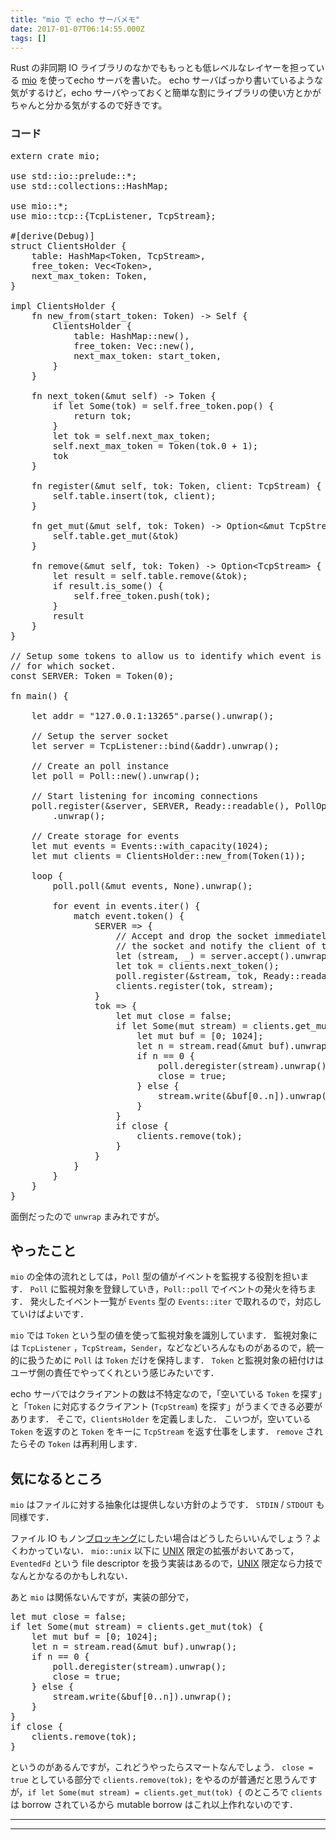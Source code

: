 ```yaml
---
title: "mio で echo サーバメモ"
date: 2017-01-07T06:14:55.000Z
tags: []
---
```


<p>Rust の非同期 IO ライブラリのなかでももっとも低レベルなレイヤーを担っている <a href="https://github.com/carllerche/mio">mio</a> を使ってecho サーバを書いた。
echo サーバばっかり書いているような気がするけど，echo サーバやっておくと簡単な割にライブラリの使い方とかがちゃんと分かる気がするので好きです。</p>

<h3>コード</h3>

<pre class="code lang-rust" data-lang="rust" data-unlink><span class="synStatement">extern</span> <span class="synStatement">crate</span> <span class="synIdentifier">mio</span>;

<span class="synStatement">use</span> <span class="synPreProc">std</span><span class="synSpecial">::</span><span class="synPreProc">io</span><span class="synSpecial">::</span><span class="synPreProc">prelude</span><span class="synSpecial">::</span><span class="synType">*</span>;
<span class="synStatement">use</span> <span class="synPreProc">std</span><span class="synSpecial">::</span><span class="synPreProc">collections</span><span class="synSpecial">::</span>HashMap;

<span class="synStatement">use</span> <span class="synPreProc">mio</span><span class="synSpecial">::</span><span class="synType">*</span>;
<span class="synStatement">use</span> <span class="synPreProc">mio</span><span class="synSpecial">::</span><span class="synPreProc">tcp</span><span class="synSpecial">::</span>{TcpListener, TcpStream};

<span class="synPreProc">#[derive(</span><span class="synType">Debug</span><span class="synPreProc">)]</span>
<span class="synStatement">struct</span> <span class="synIdentifier">ClientsHolder</span> {
    table: HashMap<span class="synStatement">&lt;</span>Token, TcpStream<span class="synStatement">&gt;</span>,
    free_token: <span class="synType">Vec</span><span class="synStatement">&lt;</span>Token<span class="synStatement">&gt;</span>,
    next_max_token: Token,
}

<span class="synStatement">impl</span> ClientsHolder {
    <span class="synStatement">fn</span> <span class="synIdentifier">new_from</span>(start_token: Token) <span class="synStatement">-&gt;</span> <span class="synType">Self</span> {
        ClientsHolder {
            table: <span class="synPreProc">HashMap</span><span class="synSpecial">::</span><span class="synIdentifier">new</span>(),
            free_token: <span class="synType">Vec</span><span class="synSpecial">::</span><span class="synIdentifier">new</span>(),
            next_max_token: start_token,
        }
    }

    <span class="synStatement">fn</span> <span class="synIdentifier">next_token</span>(<span class="synType">&amp;mut</span> <span class="synConstant">self</span>) <span class="synStatement">-&gt;</span> Token {
        <span class="synStatement">if</span> <span class="synStatement">let</span> <span class="synConstant">Some</span>(tok) <span class="synStatement">=</span> <span class="synConstant">self</span>.free_token.<span class="synIdentifier">pop</span>() {
            <span class="synStatement">return</span> tok;
        }
        <span class="synStatement">let</span> tok <span class="synStatement">=</span> <span class="synConstant">self</span>.next_max_token;
        <span class="synConstant">self</span>.next_max_token <span class="synStatement">=</span> <span class="synIdentifier">Token</span>(tok.<span class="synConstant">0</span> <span class="synStatement">+</span> <span class="synConstant">1</span>);
        tok
    }

    <span class="synStatement">fn</span> <span class="synIdentifier">register</span>(<span class="synType">&amp;mut</span> <span class="synConstant">self</span>, tok: Token, client: TcpStream) {
        <span class="synConstant">self</span>.table.<span class="synIdentifier">insert</span>(tok, client);
    }

    <span class="synStatement">fn</span> <span class="synIdentifier">get_mut</span>(<span class="synType">&amp;mut</span> <span class="synConstant">self</span>, tok: Token) <span class="synStatement">-&gt;</span> <span class="synType">Option</span><span class="synStatement">&lt;</span><span class="synType">&amp;mut</span> TcpStream<span class="synStatement">&gt;</span> {
        <span class="synConstant">self</span>.table.<span class="synIdentifier">get_mut</span>(<span class="synType">&amp;</span>tok)
    }

    <span class="synStatement">fn</span> <span class="synIdentifier">remove</span>(<span class="synType">&amp;mut</span> <span class="synConstant">self</span>, tok: Token) <span class="synStatement">-&gt;</span> <span class="synType">Option</span><span class="synStatement">&lt;</span>TcpStream<span class="synStatement">&gt;</span> {
        <span class="synStatement">let</span> result <span class="synStatement">=</span> <span class="synConstant">self</span>.table.<span class="synIdentifier">remove</span>(<span class="synType">&amp;</span>tok);
        <span class="synStatement">if</span> result.<span class="synIdentifier">is_some</span>() {
            <span class="synConstant">self</span>.free_token.<span class="synIdentifier">push</span>(tok);
        }
        result
    }
}

<span class="synComment">// Setup some tokens to allow us to identify which event is</span>
<span class="synComment">// for which socket.</span>
<span class="synType">const</span> SERVER: Token <span class="synStatement">=</span> <span class="synIdentifier">Token</span>(<span class="synConstant">0</span>);

<span class="synStatement">fn</span> <span class="synIdentifier">main</span>() {

    <span class="synStatement">let</span> addr <span class="synStatement">=</span> <span class="synConstant">&quot;127.0.0.1:13265&quot;</span>.<span class="synIdentifier">parse</span>().<span class="synIdentifier">unwrap</span>();

    <span class="synComment">// Setup the server socket</span>
    <span class="synStatement">let</span> server <span class="synStatement">=</span> <span class="synPreProc">TcpListener</span><span class="synSpecial">::</span><span class="synIdentifier">bind</span>(<span class="synType">&amp;</span>addr).<span class="synIdentifier">unwrap</span>();

    <span class="synComment">// Create an poll instance</span>
    <span class="synStatement">let</span> poll <span class="synStatement">=</span> <span class="synPreProc">Poll</span><span class="synSpecial">::</span><span class="synIdentifier">new</span>().<span class="synIdentifier">unwrap</span>();

    <span class="synComment">// Start listening for incoming connections</span>
    poll.<span class="synIdentifier">register</span>(<span class="synType">&amp;</span>server, SERVER, <span class="synPreProc">Ready</span><span class="synSpecial">::</span><span class="synIdentifier">readable</span>(), <span class="synPreProc">PollOpt</span><span class="synSpecial">::</span><span class="synIdentifier">edge</span>())
        .<span class="synIdentifier">unwrap</span>();

    <span class="synComment">// Create storage for events</span>
    <span class="synStatement">let</span> <span class="synType">mut</span> events <span class="synStatement">=</span> <span class="synPreProc">Events</span><span class="synSpecial">::</span><span class="synIdentifier">with_capacity</span>(<span class="synConstant">1024</span>);
    <span class="synStatement">let</span> <span class="synType">mut</span> clients <span class="synStatement">=</span> <span class="synPreProc">ClientsHolder</span><span class="synSpecial">::</span><span class="synIdentifier">new_from</span>(<span class="synIdentifier">Token</span>(<span class="synConstant">1</span>));

    <span class="synStatement">loop</span> {
        poll.<span class="synIdentifier">poll</span>(<span class="synType">&amp;mut</span> events, <span class="synConstant">None</span>).<span class="synIdentifier">unwrap</span>();

        <span class="synStatement">for</span> event <span class="synStatement">in</span> events.<span class="synIdentifier">iter</span>() {
            <span class="synStatement">match</span> event.<span class="synIdentifier">token</span>() {
                SERVER <span class="synStatement">=&gt;</span> {
                    <span class="synComment">// Accept and drop the socket immediately, this will close</span>
                    <span class="synComment">// the socket and notify the client of the EOF.</span>
                    <span class="synStatement">let</span> (stream, _) <span class="synStatement">=</span> server.<span class="synIdentifier">accept</span>().<span class="synIdentifier">unwrap</span>();
                    <span class="synStatement">let</span> tok <span class="synStatement">=</span> clients.<span class="synIdentifier">next_token</span>();
                    poll.<span class="synIdentifier">register</span>(<span class="synType">&amp;</span>stream, tok, <span class="synPreProc">Ready</span><span class="synSpecial">::</span><span class="synIdentifier">readable</span>(), <span class="synPreProc">PollOpt</span><span class="synSpecial">::</span><span class="synIdentifier">edge</span>()).<span class="synIdentifier">unwrap</span>();
                    clients.<span class="synIdentifier">register</span>(tok, stream);
                }
                tok <span class="synStatement">=&gt;</span> {
                    <span class="synStatement">let</span> <span class="synType">mut</span> close <span class="synStatement">=</span> <span class="synConstant">false</span>;
                    <span class="synStatement">if</span> <span class="synStatement">let</span> <span class="synConstant">Some</span>(<span class="synType">mut</span> stream) <span class="synStatement">=</span> clients.<span class="synIdentifier">get_mut</span>(tok) {
                        <span class="synStatement">let</span> <span class="synType">mut</span> buf <span class="synStatement">=</span> [<span class="synConstant">0</span>; <span class="synConstant">1024</span>];
                        <span class="synStatement">let</span> n <span class="synStatement">=</span> stream.<span class="synIdentifier">read</span>(<span class="synType">&amp;mut</span> buf).<span class="synIdentifier">unwrap</span>();
                        <span class="synStatement">if</span> n <span class="synStatement">==</span> <span class="synConstant">0</span> {
                            poll.<span class="synIdentifier">deregister</span>(stream).<span class="synIdentifier">unwrap</span>();
                            close <span class="synStatement">=</span> <span class="synConstant">true</span>;
                        } <span class="synStatement">else</span> {
                            stream.<span class="synIdentifier">write</span>(<span class="synType">&amp;</span>buf[<span class="synConstant">0</span>..n]).<span class="synIdentifier">unwrap</span>();
                        }
                    }
                    <span class="synStatement">if</span> close {
                        clients.<span class="synIdentifier">remove</span>(tok);
                    }
                }
            }
        }
    }
}
</pre>

<p>面倒だったので <code>unwrap</code> まみれですが。</p>

<h2>やったこと</h2>

<p><code>mio</code> の全体の流れとしては，<code>Poll</code> 型の値がイベントを監視する役割を担います．
<code>Poll</code> に監視対象を登録していき，<code>Poll::poll</code> でイベントの発火を待ちます．
発火したイベント一覧が <code>Events</code> 型の <code>Events::iter</code> で取れるので，対応していけばよいです．</p>

<p><code>mio</code> では <code>Token</code> という型の値を使って監視対象を識別しています．
監視対象には <code>TcpListener</code> ，<code>TcpStream</code>，<code>Sender</code>，などなどいろんなものがあるので，統一的に扱うために <code>Poll</code> は <code>Token</code> だけを保持します．
<code>Token</code> と監視対象の紐付けはユーザ側の責任でやってくれという感じみたいです．</p>

<p>echo サーバではクライアントの数は不特定なので，「空いている <code>Token</code> を探す」と「<code>Token</code> に対応するクライアント (<code>TcpStream</code>) を探す」がうまくできる必要があります．
そこで，<code>ClientsHolder</code> を定義しました．
こいつが，空いている <code>Token</code> を返すのと <code>Token</code> をキーに <code>TcpStream</code> を返す仕事をします．
<code>remove</code> されたらその <code>Token</code> は再利用します．</p>

<h2>気になるところ</h2>

<p><code>mio</code> はファイルに対する抽象化は提供しない方針のようです．
<code>STDIN</code> / <code>STDOUT</code> も同様です．</p>

<p>ファイル IO もノン<a class="keyword" href="http://d.hatena.ne.jp/keyword/%A5%D6%A5%ED%A5%C3%A5%AD%A5%F3%A5%B0">ブロッキング</a>にしたい場合はどうしたらいいんでしょう？よくわかっていない．
<code>mio::unix</code> 以下に <a class="keyword" href="http://d.hatena.ne.jp/keyword/UNIX">UNIX</a> 限定の拡張がおいてあって，<code>EventedFd</code> という file descriptor を扱う実装はあるので，<a class="keyword" href="http://d.hatena.ne.jp/keyword/UNIX">UNIX</a> 限定なら力技でなんとかなるのかもしれない．</p>

<p>あと <code>mio</code> は関係ないんですが，実装の部分で，</p>

<pre class="code lang-rust" data-lang="rust" data-unlink><span class="synStatement">let</span> <span class="synType">mut</span> close <span class="synStatement">=</span> <span class="synConstant">false</span>;
<span class="synStatement">if</span> <span class="synStatement">let</span> <span class="synConstant">Some</span>(<span class="synType">mut</span> stream) <span class="synStatement">=</span> clients.<span class="synIdentifier">get_mut</span>(tok) {
    <span class="synStatement">let</span> <span class="synType">mut</span> buf <span class="synStatement">=</span> [<span class="synConstant">0</span>; <span class="synConstant">1024</span>];
    <span class="synStatement">let</span> n <span class="synStatement">=</span> stream.<span class="synIdentifier">read</span>(<span class="synType">&amp;mut</span> buf).<span class="synIdentifier">unwrap</span>();
    <span class="synStatement">if</span> n <span class="synStatement">==</span> <span class="synConstant">0</span> {
        poll.<span class="synIdentifier">deregister</span>(stream).<span class="synIdentifier">unwrap</span>();
        close <span class="synStatement">=</span> <span class="synConstant">true</span>;
    } <span class="synStatement">else</span> {
        stream.<span class="synIdentifier">write</span>(<span class="synType">&amp;</span>buf[<span class="synConstant">0</span>..n]).<span class="synIdentifier">unwrap</span>();
    }
}
<span class="synStatement">if</span> close {
    clients.<span class="synIdentifier">remove</span>(tok);
}
</pre>

<p>というのがあるんですが，これどうやったらスマートなんでしょう．
<code>close = true</code> としている部分で <code>clients.remove(tok);</code> をやるのが普通だと思うんですが，<code>if let Some(mut stream) = clients.get_mut(tok) {</code> のところで <code>clients</code> は borrow されているから mutable borrow はこれ以上作れないのです．</p>

---

---
